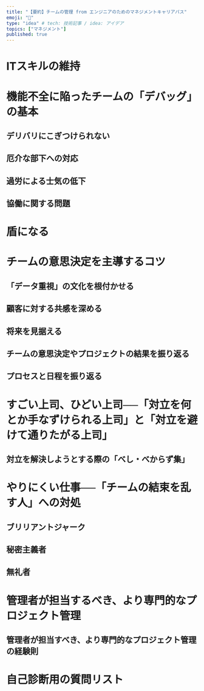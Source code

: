 ```yaml
---
title: "【要約】チームの管理 from エンジニアのためのマネジメントキャリアパス"
emoji: "📑"
type: "idea" # tech: 技術記事 / idea: アイデア
topics: ["マネジメント"]
published: true
---
```


# ITスキルの維持
# 機能不全に陥ったチームの「デバッグ」の基本
## デリバリにこぎつけられない
## 厄介な部下への対応
## 過労による士気の低下
## 協働に関する問題

# 盾になる
# チームの意思決定を主導するコツ
## 「データ重視」の文化を根付かせる
## 顧客に対する共感を深める
## 将来を見据える
## チームの意思決定やプロジェクトの結果を振り返る
## プロセスと日程を振り返る

# すごい上司、ひどい上司──「対立を何とか手なずけられる上司」と「対立を避けて通りたがる上司」
## 対立を解決しようとする際の「べし・べからず集」

# やりにくい仕事──「チームの結束を乱す人」への対処
## ブリリアントジャーク
## 秘密主義者
## 無礼者

# 管理者が担当するべき、より専門的なプロジェクト管理
## 管理者が担当すべき、より専門的なプロジェクト管理の経験則

# 自己診断用の質問リスト
